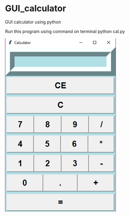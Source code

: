 # GUI_calculator
GUI calculator using python

Run this program using command on terminal python cal.py

![alt text](demo.jpg)
